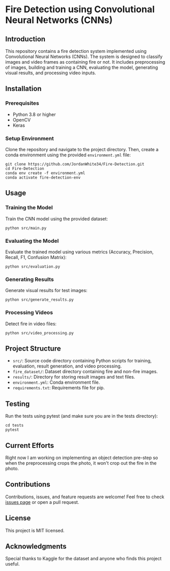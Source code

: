 # Fire Detection using Convolutional Neural Networks (CNNs)

## Introduction

This repository contains a fire detection system implemented using Convolutional Neural Networks (CNNs). The system is
designed to classify images and video frames as containing fire or not. It includes preprocessing of images, building
and training a CNN, evaluating the model, generating visual results, and processing video inputs.

## Installation

### Prerequisites

- Python 3.8 or higher
- OpenCV
- Keras

### Setup Environment

Clone the repository and navigate to the project directory. Then, create a conda environment using the
provided `environment.yml` file:

    git clone https://github.com/JordanWhite34/Fire-Detection.git
    cd Fire-Detection
    conda env create -f environment.yml
    conda activate fire-detection-env

## Usage

### Training the Model

Train the CNN model using the provided dataset:

    python src/main.py

### Evaluating the Model

Evaluate the trained model using various metrics (Accuracy, Precision, Recall, F1, Confusion Matrix):

    python src/evaluation.py

### Generating Results

Generate visual results for test images:

    python src/generate_results.py

### Processing Videos

Detect fire in video files:

    python src/video_processing.py

## Project Structure

- `src/`: Source code directory containing Python scripts for training, evaluation, result generation, and video
  processing.
- `fire_dataset/`: Dataset directory containing fire and non-fire images.
- `results/`: Directory for storing result images and text files.
- `environment.yml`: Conda environment file.
- `requirements.txt`: Requirements file for pip.

## Testing

Run the tests using pytest (and make sure you are in the tests directory):

    cd tests
    pytest

## Current Efforts

Right now I am working on implementing an object detection pre-step so when the preprocessing crops the photo, it won't
crop out the fire in the photo.

## Contributions

Contributions, issues, and feature requests are welcome! Feel free to
check [issues page](https://github.com/JordanWhite34/Fire-Detection/issues) or open a pull request.

## License

This project is MIT licensed.

## Acknowledgments

Special thanks to Kaggle for the dataset and anyone who finds this project useful.
